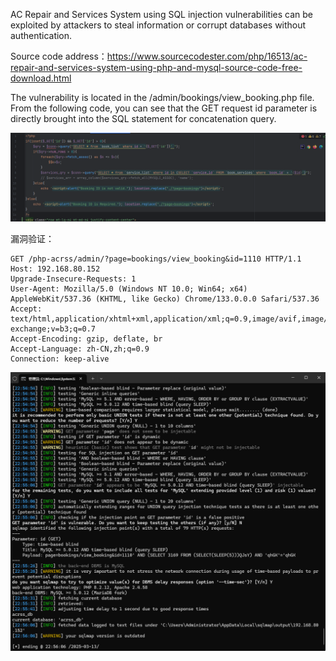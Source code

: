 

AC Repair and Services System using SQL injection vulnerabilities can be exploited by attackers to steal information or corrupt databases without authentication.



Source code address：https://www.sourcecodester.com/php/16513/ac-repair-and-services-system-using-php-and-mysql-source-code-free-download.html



The vulnerability is located in the /admin/bookings/view_booking.php file. From the following code, you can see that the GET request id parameter is directly brought into the SQL statement for concatenation query.

![image-20250313225558865](images/image-20250313225558865.png)





漏洞验证：

```
GET /php-acrss/admin/?page=bookings/view_booking&id=1110 HTTP/1.1
Host: 192.168.80.152
Upgrade-Insecure-Requests: 1
User-Agent: Mozilla/5.0 (Windows NT 10.0; Win64; x64) AppleWebKit/537.36 (KHTML, like Gecko) Chrome/133.0.0.0 Safari/537.36
Accept: text/html,application/xhtml+xml,application/xml;q=0.9,image/avif,image/webp,image/apng,*/*;q=0.8,application/signed-exchange;v=b3;q=0.7
Accept-Encoding: gzip, deflate, br
Accept-Language: zh-CN,zh;q=0.9
Connection: keep-alive
```

![image-20250313225614391](images/image-20250313225614391.png)





































